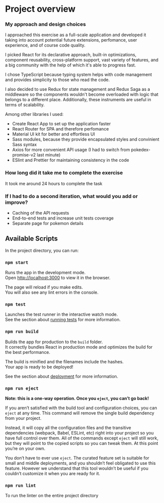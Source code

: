 # Project overview

### My approach and design choices
I approached this exercise as a full-scale application and developed it taking into account
potential future extensions, perfomance, user experience, and of course code quality.

I picked React for its declarative approach, built-in optimizations, component reusability, cross-platform support,
vast variety of features, and a big community with the help of which it's able to progress fast.

I chose TypeScript because typing system helps with code management and provides simplicity to those who read the code.

I also decided to use Redux for state management and Redux Saga as a middleware so the components
wouldn't become overloaded with logic that belongs to a different place. Additionally, these instruments are useful
in terms of scalability. 

Among other libraries I used:
- Create React App to set up the application faster
- React Router for SPA and therefore perfomance
- Material UI kit for better and effortless UI
- Sass modules, because they provide encapsulated styles and convinient Sass syntax
- Axios for more convenient API usage (I had to switch from pokedex-promise-v2 last minute)
- ESlint and Prettier for maintaining consistency in the code

### How long did it take me to complete the exercise
It took me around 24 hours to complete the task

### If I had to do a second iteration, what would you add or improve?
- Caching of the API requests
- End-to-end tests and increase unit tests coverage
- Separate page for pokemon details

## Available Scripts

In the project directory, you can run:

### `npm start`

Runs the app in the development mode.\
Open [http://localhost:3000](http://localhost:3000) to view it in the browser.

The page will reload if you make edits.\
You will also see any lint errors in the console.

### `npm test`

Launches the test runner in the interactive watch mode.\
See the section about [running tests](https://facebook.github.io/create-react-app/docs/running-tests) for more information.

### `npm run build`

Builds the app for production to the `build` folder.\
It correctly bundles React in production mode and optimizes the build for the best performance.

The build is minified and the filenames include the hashes.\
Your app is ready to be deployed!

See the section about [deployment](https://facebook.github.io/create-react-app/docs/deployment) for more information.

### `npm run eject`

**Note: this is a one-way operation. Once you `eject`, you can’t go back!**

If you aren’t satisfied with the build tool and configuration choices, you can `eject` at any time. This command will remove the single build dependency from your project.

Instead, it will copy all the configuration files and the transitive dependencies (webpack, Babel, ESLint, etc) right into your project so you have full control over them. All of the commands except `eject` will still work, but they will point to the copied scripts so you can tweak them. At this point you’re on your own.

You don’t have to ever use `eject`. The curated feature set is suitable for small and middle deployments, and you shouldn’t feel obligated to use this feature. However we understand that this tool wouldn’t be useful if you couldn’t customize it when you are ready for it.

### `npm run lint`

To run the linter on the entire project directory